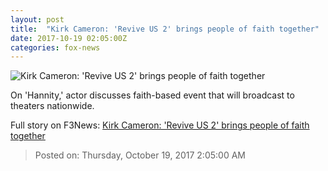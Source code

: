 ```yaml
---
layout: post
title:  "Kirk Cameron: 'Revive US 2' brings people of faith together"
date: 2017-10-19 02:05:00Z
categories: fox-news
---
```


![Kirk Cameron: 'Revive US 2' brings people of faith together](http://a57.foxnews.com/media2.foxnews.com/BrightCove/694940094001/2017/10/19/640/360/694940094001_5616785668001_5616766393001-vs.jpg)

On 'Hannity,' actor discusses faith-based event that will broadcast to theaters nationwide.


Full story on F3News: [Kirk Cameron: 'Revive US 2' brings people of faith together](http://www.f3nws.com/n/gpTpZC)

> Posted on: Thursday, October 19, 2017 2:05:00 AM
